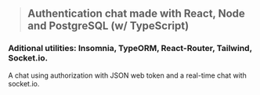 >## Authentication chat made with React, Node and PostgreSQL (w/ TypeScript)
### Aditional utilities: Insomnia, TypeORM, React-Router, Tailwind, Socket.io.

A chat using authorization with JSON web token and a real-time chat with socket.io.


